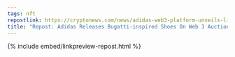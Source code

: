 ```yaml
---
tags: nft
repostlink: https://cryptonews.com/news/adidas-web3-platform-unveils-limited-edition-bugatti-inspired-shoes-auction.htm
title: "Repost: Adidas Releases Bugatti-inspired Shoes On Web 3 Auction Platform"
---
```


{% include embed/linkpreview-repost.html %}
